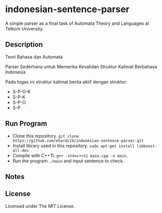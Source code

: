 # indonesian-sentence-parser
A simple parser as a final task of Automata Theory and Languages at Telkom University.

## Description
Teori Bahasa dan Automata

Parser Sederhana untuk Memerika Kevalidan Struktur Kalimat Berbahasa Indonesia

Pada tugas ini struktur kalimat berita aktif dengan struktur:
* S-P-O-K
* S-P-K
* S-P-O
* S-P

## Run Program
- Clone this repository. `git clone https://github.com/ehardi19/indonesian-sentence-parser.git`
- Install library used in this repository. `sudo apt-get install libboost-all-dev`
- Compile with C++11. `g++ -std=c++11 main.cpp -o main`.
- Run the program `./main` and input sentence to check.

## Notes

## License
Licensed under The MIT License.
